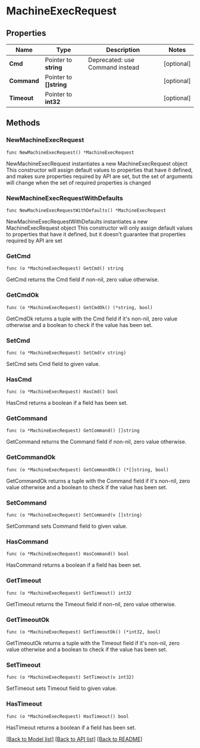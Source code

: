 # MachineExecRequest

## Properties

Name | Type | Description | Notes
------------ | ------------- | ------------- | -------------
**Cmd** | Pointer to **string** | Deprecated: use Command instead | [optional] 
**Command** | Pointer to **[]string** |  | [optional] 
**Timeout** | Pointer to **int32** |  | [optional] 

## Methods

### NewMachineExecRequest

`func NewMachineExecRequest() *MachineExecRequest`

NewMachineExecRequest instantiates a new MachineExecRequest object
This constructor will assign default values to properties that have it defined,
and makes sure properties required by API are set, but the set of arguments
will change when the set of required properties is changed

### NewMachineExecRequestWithDefaults

`func NewMachineExecRequestWithDefaults() *MachineExecRequest`

NewMachineExecRequestWithDefaults instantiates a new MachineExecRequest object
This constructor will only assign default values to properties that have it defined,
but it doesn't guarantee that properties required by API are set

### GetCmd

`func (o *MachineExecRequest) GetCmd() string`

GetCmd returns the Cmd field if non-nil, zero value otherwise.

### GetCmdOk

`func (o *MachineExecRequest) GetCmdOk() (*string, bool)`

GetCmdOk returns a tuple with the Cmd field if it's non-nil, zero value otherwise
and a boolean to check if the value has been set.

### SetCmd

`func (o *MachineExecRequest) SetCmd(v string)`

SetCmd sets Cmd field to given value.

### HasCmd

`func (o *MachineExecRequest) HasCmd() bool`

HasCmd returns a boolean if a field has been set.

### GetCommand

`func (o *MachineExecRequest) GetCommand() []string`

GetCommand returns the Command field if non-nil, zero value otherwise.

### GetCommandOk

`func (o *MachineExecRequest) GetCommandOk() (*[]string, bool)`

GetCommandOk returns a tuple with the Command field if it's non-nil, zero value otherwise
and a boolean to check if the value has been set.

### SetCommand

`func (o *MachineExecRequest) SetCommand(v []string)`

SetCommand sets Command field to given value.

### HasCommand

`func (o *MachineExecRequest) HasCommand() bool`

HasCommand returns a boolean if a field has been set.

### GetTimeout

`func (o *MachineExecRequest) GetTimeout() int32`

GetTimeout returns the Timeout field if non-nil, zero value otherwise.

### GetTimeoutOk

`func (o *MachineExecRequest) GetTimeoutOk() (*int32, bool)`

GetTimeoutOk returns a tuple with the Timeout field if it's non-nil, zero value otherwise
and a boolean to check if the value has been set.

### SetTimeout

`func (o *MachineExecRequest) SetTimeout(v int32)`

SetTimeout sets Timeout field to given value.

### HasTimeout

`func (o *MachineExecRequest) HasTimeout() bool`

HasTimeout returns a boolean if a field has been set.


[[Back to Model list]](../README.md#documentation-for-models) [[Back to API list]](../README.md#documentation-for-api-endpoints) [[Back to README]](../README.md)


